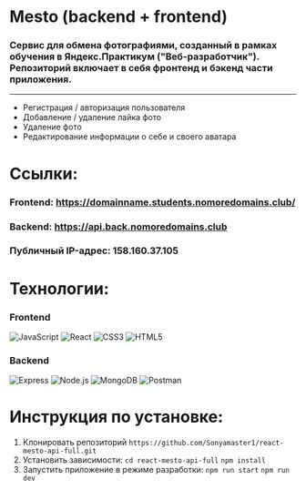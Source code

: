 # Mesto (backend + frontend)
### Сервис для обмена фотографиями, созданный в рамках обучения в Яндекс.Практикум ("Веб-разработчик"). Репозиторий включает в себя фронтенд и бэкенд части приложения.
---
- Регистрация / авторизация пользователя
- Добавление / удаление лайка фото
- Удаление фото
- Редактирование информации о себе и своего аватара


# Ссылки:
### Frontend: https://domainname.students.nomoredomains.club/
### Backend: https://api.back.nomoredomains.club
### Публичный IP-адрес: 158.160.37.105

# Технологии:
### Frontend
![JavaScript](https://img.shields.io/badge/-JavaScript-090909?style=for-the-badge&logo=JavaScript)
![React](https://img.shields.io/badge/-React-090909?style=for-the-badge&logo=React) 
![CSS3](https://img.shields.io/badge/-CSS3-090909?style=for-the-badge&logo=CSS3)
![HTML5](https://img.shields.io/badge/-HTML5-090909?style=for-the-badge&logo=HTML5)
### Backend
![Express](https://img.shields.io/badge/-Express-090909?style=for-the-badge&logo=Express)
![Node.js](https://img.shields.io/badge/-Node.js-090909?style=for-the-badge&logo=Node.js)
![MongoDB](https://img.shields.io/badge/-MongoDB-090909?style=for-the-badge&logo=MongoDB)
![Postman](https://img.shields.io/badge/-Postman-090909?style=for-the-badge&logo=Postman)

# Инструкция по установке:
1. Клонировать репозиторий 
`https://github.com/Sonyamaster1/react-mesto-api-full.git`
2. Установить зависимости:
`cd react-mesto-api-full`
`npm install`
3. Запустить приложение в режиме разработки:
`npm run start`
`npm run dev`
